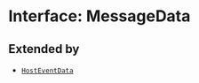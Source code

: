 # Interface: MessageData

## Extended by

- [`HostEventData`](../../message-data-types/interfaces/host-event-data.md)
